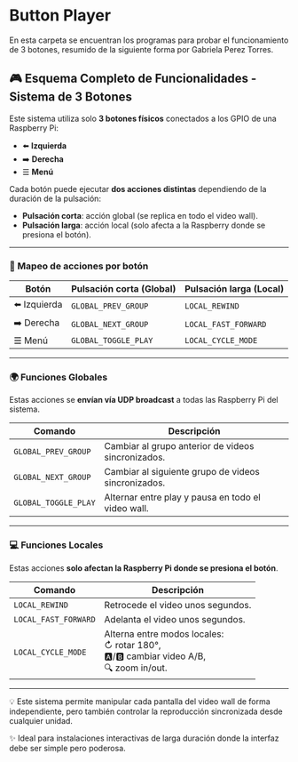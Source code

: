 # Button Player

En esta carpeta se encuentran los programas para probar el funcionamiento de 3 botones, resumido de la siguiente forma por Gabriela Perez Torres.

## 🎮 Esquema Completo de Funcionalidades - Sistema de 3 Botones

Este sistema utiliza solo **3 botones físicos** conectados a los GPIO de una Raspberry Pi:

- ⬅️ **Izquierda**
- ➡️ **Derecha**
- ☰ **Menú**

Cada botón puede ejecutar **dos acciones distintas** dependiendo de la duración de la pulsación:
- **Pulsación corta**: acción global (se replica en todo el video wall).
- **Pulsación larga**: acción local (solo afecta a la Raspberry donde se presiona el botón).

---

### 🧭 Mapeo de acciones por botón

| Botón       | Pulsación corta (Global)   | Pulsación larga (Local)     |
|-------------|-----------------------------|-------------------------------|
| ⬅️ Izquierda | `GLOBAL_PREV_GROUP`         | `LOCAL_REWIND`                |
| ➡️ Derecha   | `GLOBAL_NEXT_GROUP`         | `LOCAL_FAST_FORWARD`          |
| ☰ Menú       | `GLOBAL_TOGGLE_PLAY`        | `LOCAL_CYCLE_MODE`            |

---

### 🌍 Funciones Globales

Estas acciones se **envían vía UDP broadcast** a todas las Raspberry Pi del sistema.

| Comando             | Descripción                                              |
|---------------------|----------------------------------------------------------|
| `GLOBAL_PREV_GROUP` | Cambiar al grupo anterior de videos sincronizados.       |
| `GLOBAL_NEXT_GROUP` | Cambiar al siguiente grupo de videos sincronizados.      |
| `GLOBAL_TOGGLE_PLAY`| Alternar entre play y pausa en todo el video wall.       |

---

### 💻 Funciones Locales

Estas acciones **solo afectan la Raspberry Pi donde se presiona el botón**.

| Comando               | Descripción                                                 |
|-----------------------|-------------------------------------------------------------|
| `LOCAL_REWIND`        | Retrocede el video unos segundos.                           |
| `LOCAL_FAST_FORWARD`  | Adelanta el video unos segundos.                            |
| `LOCAL_CYCLE_MODE`    | Alterna entre modos locales:<br>↻ rotar 180°,<br>🅰/🅱 cambiar video A/B,<br>🔍 zoom in/out. |

---

💡 Este sistema permite manipular cada pantalla del video wall de forma independiente, pero también controlar la reproducción sincronizada desde cualquier unidad.

✨ Ideal para instalaciones interactivas de larga duración donde la interfaz debe ser simple pero poderosa.
